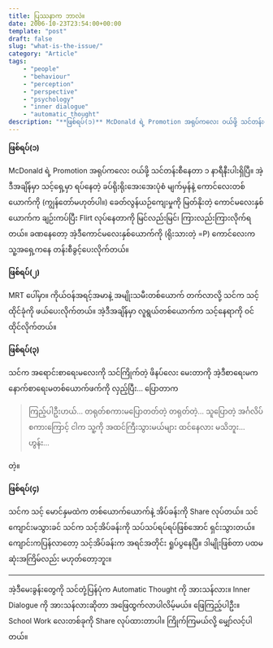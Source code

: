 ```yaml
---
title: ပြဿနာက ဘာလဲ။
date: 2006-10-23T23:54:00+00:00
template: "post"  
draft: false  
slug: "what-is-the-issue/"  
category: "Article"
tags:
    - "people"
    - "behaviour"
    - "perception"
    - "perspective"
    - "psychology"
    - "inner dialogue"
    - "automatic thought"
description: "**ဖြစ်ရပ်(၁)** McDonald ရဲ့ Promotion အရုပ်ကလေး ဝယ်ဖို့ သင်တန်းစီနေတာ ၁ နာရီနီးပါးရှိပြီ။"
---
```

**ဖြစ်ရပ်(၁)**

McDonald ရဲ့ Promotion အရုပ်ကလေး ဝယ်ဖို့ သင်တန်းစီနေတာ ၁ နာရီနီးပါးရှိပြီ။ အဲ့ဒီအချိန်မှာ သင့်ရှေ့မှာ ရပ်နေတဲ့ ခပ်ရိုးရိုးအေးအေးပုံစံ မျက်မှန်နဲ့ ကောင်လေးတစ်ယောက်ကို (ကျွန်တော်မဟုတ်ပါ။) ခေတ်လွန်ယဉ်ကျေးမှုကို မြတ်နိုးတဲ့ ကောင်မလေးနှစ်ယောက်က ချဉ်းကပ်ပြီး Flirt လုပ်နေတာကို မြင်လည်းမြင်၊ ကြားလည်းကြားလိုက်ရတယ်။ ခဏနေတော့ အဲ့ဒီကောင်မလေးနှစ်ယောက်ကို (ရိုးသားတဲ့ =P) ကောင်လေးက သူ့အရှေ့ကနေ တန်းစီခွင့်ပေးလိုက်တယ်။

**ဖြစ်ရပ်(၂)**

MRT ပေါ်မှာ။ ကိုယ်ဝန်အရင့်အမာနဲ့ အမျိုးသမီးတစ်ယောက် တက်လာလို့ သင်က သင့်ထိုင်ခုံကို ဖယ်ပေးလိုက်တယ်။ အဲ့ဒီအချိန်မှာ လူရွယ်တစ်ယောက်က သင့်နေရာကို ဝင်ထိုင်လိုက်တယ်။

**ဖြစ်ရပ်(၃)**

သင်က အရောင်းစာရေးမလေးကို သင်ကြိုက်တဲ့ ဖိနပ်လေး မေးတာကို အဲ့ဒီစာရေးမက နောက်စာရေးမတစ်ယောက်ဖက်ကို လှည့်ပြီး&#8230; ပြောတာက

> ကြည့်ပါဦးဟယ်&#8230; တရုတ်စကားမပြောတတ်တဲ့ တရုတ်တဲ့&#8230; သူပြောတဲ့ အင်္ဂလိပ်စကားကြောင့် ငါက သူ့ကို အထင်ကြီးသွားမယ်များ ထင်နေလား မသိဘူး&#8230; ဟွန်း&#8230;

တဲ့။

**ဖြစ်ရပ်(၄)**

သင်က သင့် မောင်နှမထဲက တစ်ယောက်ယောက်နဲ့ အိပ်ခန်းကို Share လုပ်တယ်။ သင်ကျောင်းမသွားခင် သင်က သင့်အိပ်ခန်းကို သပ်သပ်ရပ်ရပ်ဖြစ်အောင် ရှင်းသွားတယ်။ ကျောင်းကပြန်လာတော့ သင့်အိပ်ခန်းက အရင်အတိုင်း ရှုပ်ပွနေပြီ။ ဒါမျိုးဖြစ်တာ ပထမဆုံးအကြိမ်လည်း မဟုတ်တော့ဘူး။

* * *

အဲ့ဒီမေးခွန်းတွေကို သင်တုံ့ပြန်ပုံက Automatic Thought ကို အားသန်လား။ Inner Dialogue ကို အားသန်လားဆိုတာ အဖြေထွက်လာပါလိမ့်မယ်။ ဖြေကြည့်ပါဦး။ School Work လေးတစ်ခုကို Share လုပ်ထားတာပါ။ ကြိုက်ကြမယ်လို့ မျှော်လင့်ပါတယ်။